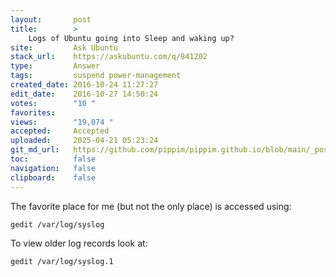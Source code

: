 ```yaml
---
layout:       post
title:        >
    Logs of Ubuntu going into Sleep and waking up?
site:         Ask Ubuntu
stack_url:    https://askubuntu.com/q/841202
type:         Answer
tags:         suspend power-management
created_date: 2016-10-24 11:27:27
edit_date:    2016-10-27 14:50:24
votes:        "10 "
favorites:    
views:        "19,074 "
accepted:     Accepted
uploaded:     2025-04-21 05:23:24
git_md_url:   https://github.com/pippim/pippim.github.io/blob/main/_posts/2016/2016-10-24-Logs-of-Ubuntu-going-into-Sleep-and-waking-up_.md
toc:          false
navigation:   false
clipboard:    false
---
```


The favorite place for me (but not the only place) is accessed using:

``` 
gedit /var/log/syslog
```

To view older log records look at:

``` 
gedit /var/log/syslog.1
```
